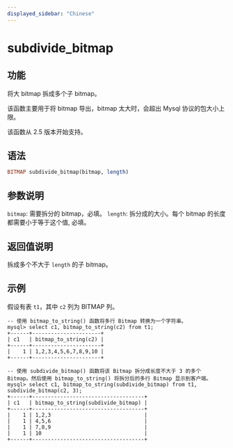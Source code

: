 ```yaml
---
displayed_sidebar: "Chinese"
---
```


# subdivide_bitmap

## 功能

将大 bitmap 拆成多个子 bitmap。

该函数主要用于将 bitmap 导出，bitmap 太大时，会超出 Mysql 协议的包大小上限。

该函数从 2.5 版本开始支持。

## 语法

```Haskell
BITMAP subdivide_bitmap(bitmap, length)
```

## 参数说明

`bitmap`: 需要拆分的 bitmap，必填。
`length`: 拆分成的大小。每个 bitmap 的长度都需要小于等于这个值, 必填。

## 返回值说明

拆成多个不大于 `length` 的子 bitmap。

## 示例

假设有表 `t1`，其中 `c2` 列为 BITMAP 列。

```Plain
-- 使用 bitmap_to_string() 函数将多行 Bitmap 转换为一个字符串。
mysql> select c1, bitmap_to_string(c2) from t1;
+------+----------------------+
| c1   | bitmap_to_string(c2) |
+------+----------------------+
|    1 | 1,2,3,4,5,6,7,8,9,10 |
+------+----------------------+

-- 使用 subdivide_bitmap() 函数将该 Bitmap 拆分成长度不大于 3 的多个 Bitmap。然后使用 bitmap_to_string() 将拆分后的多行 Bitmap 显示到客户端。
mysql> select c1, bitmap_to_string(subdivide_bitmap) from t1, subdivide_bitmap(c2, 3);
+------+------------------------------------+
| c1   | bitmap_to_string(subdivide_bitmap) |
+------+------------------------------------+
|    1 | 1,2,3                              |
|    1 | 4,5,6                              |
|    1 | 7,8,9                              |
|    1 | 10                                 |
+------+------------------------------------+
```
